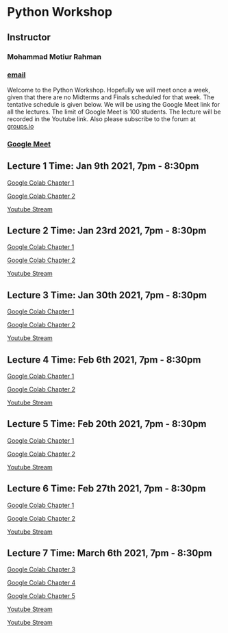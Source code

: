 # Python Workshop
## Instructor
### Mohammad Motiur Rahman
### [email](mailto:mohammadmotiurrahman@gmail.com)

Welcome to the Python Workshop. Hopefully we will meet once a week, given that there are no Midterms and Finals
scheduled for that week. The tentative schedule is given below. We will be using the Google Meet link for all 
the lectures. The limit of Google Meet is 100 students. The lecture will be recorded in the Youtube link. 
Also please subscribe to the forum at [groups.io](https://groups.io/g/pythonworkshop2021)

### [Google Meet](https://meet.google.com/fcc-xbof-bkj)

## Lecture 1 Time: Jan 9th 2021, 7pm - 8:30pm

[Google Colab Chapter 1](https://colab.research.google.com/github/mohammadmotiurrahman/mohammadmotiurrahman.github.io/blob/main/python/code/Chapter1.ipynb)

[Google Colab Chapter 2](https://colab.research.google.com/github/mohammadmotiurrahman/mohammadmotiurrahman.github.io/blob/main/python/code/Chapter2.ipynb)

[Youtube Stream](https://youtu.be/Vt0ZE7RNaHE)


## Lecture 2 Time: Jan 23rd 2021, 7pm - 8:30pm

[Google Colab Chapter 1](https://colab.research.google.com/github/mohammadmotiurrahman/mohammadmotiurrahman.github.io/blob/main/python/code/Chapter1.ipynb)

[Google Colab Chapter 2](https://colab.research.google.com/github/mohammadmotiurrahman/mohammadmotiurrahman.github.io/blob/main/python/code/Chapter2.ipynb)

[Youtube Stream](https://youtu.be/zOWKaFoY3Wo)


## Lecture 3 Time: Jan 30th 2021, 7pm - 8:30pm

[Google Colab Chapter 1](https://colab.research.google.com/github/mohammadmotiurrahman/mohammadmotiurrahman.github.io/blob/main/python/code/Chapter1.ipynb)

[Google Colab Chapter 2](https://colab.research.google.com/github/mohammadmotiurrahman/mohammadmotiurrahman.github.io/blob/main/python/code/Chapter2.ipynb)

[Youtube Stream](https://youtu.be/RqlCfFpQLRo)


## Lecture 4 Time: Feb 6th 2021, 7pm - 8:30pm

[Google Colab Chapter 1](https://colab.research.google.com/github/mohammadmotiurrahman/mohammadmotiurrahman.github.io/blob/main/python/code/Chapter1.ipynb)

[Google Colab Chapter 2](https://colab.research.google.com/github/mohammadmotiurrahman/mohammadmotiurrahman.github.io/blob/main/python/code/Chapter2.ipynb)

[Youtube Stream](https://youtu.be/7M-1FWkqmHM)


## Lecture 5 Time: Feb 20th 2021, 7pm - 8:30pm

[Google Colab Chapter 1](https://colab.research.google.com/github/mohammadmotiurrahman/mohammadmotiurrahman.github.io/blob/main/python/code/Chapter1.ipynb)

[Google Colab Chapter 2](https://colab.research.google.com/github/mohammadmotiurrahman/mohammadmotiurrahman.github.io/blob/main/python/code/Chapter2.ipynb)

[Youtube Stream](https://youtu.be/8Gx7-bubMEM)


## Lecture 6 Time: Feb 27th 2021, 7pm - 8:30pm

[Google Colab Chapter 1](https://colab.research.google.com/github/mohammadmotiurrahman/mohammadmotiurrahman.github.io/blob/main/python/code/Chapter1.ipynb)

[Google Colab Chapter 2](https://colab.research.google.com/github/mohammadmotiurrahman/mohammadmotiurrahman.github.io/blob/main/python/code/Chapter2.ipynb)

[Youtube Stream](https://youtu.be/-DqW6aBKpyE)


## Lecture 7 Time: March 6th 2021, 7pm - 8:30pm

[Google Colab Chapter 3](https://colab.research.google.com/github/mohammadmotiurrahman/mohammadmotiurrahman.github.io/blob/main/python/code/Chapter3.ipynb)

[Google Colab Chapter 4](https://colab.research.google.com/github/mohammadmotiurrahman/mohammadmotiurrahman.github.io/blob/main/python/code/Chapter4.ipynb)

[Google Colab Chapter 5](https://colab.research.google.com/github/mohammadmotiurrahman/mohammadmotiurrahman.github.io/blob/main/python/code/Chapter5.ipynb)

[Youtube Stream](https://youtu.be/Ot1M731zK3k)

[Youtube Stream](https://youtu.be/nDZgZfC2Nm0)



